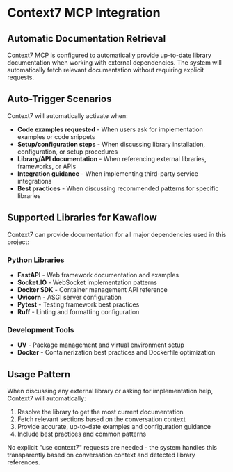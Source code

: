 # Context7 MCP Integration

## Automatic Documentation Retrieval

Context7 MCP is configured to automatically provide up-to-date library documentation when working with external dependencies. The system will automatically fetch relevant documentation without requiring explicit requests.

## Auto-Trigger Scenarios

Context7 will automatically activate when:

- **Code examples requested** - When users ask for implementation examples or code snippets
- **Setup/configuration steps** - When discussing library installation, configuration, or setup procedures
- **Library/API documentation** - When referencing external libraries, frameworks, or APIs
- **Integration guidance** - When implementing third-party service integrations
- **Best practices** - When discussing recommended patterns for specific libraries

## Supported Libraries for Kawaflow

Context7 can provide documentation for all major dependencies used in this project:

### Python Libraries

- **FastAPI** - Web framework documentation and examples
- **Socket.IO** - WebSocket implementation patterns
- **Docker SDK** - Container management API reference
- **Uvicorn** - ASGI server configuration
- **Pytest** - Testing framework best practices
- **Ruff** - Linting and formatting configuration

### Development Tools

- **UV** - Package management and virtual environment setup
- **Docker** - Containerization best practices and Dockerfile optimization

## Usage Pattern

When discussing any external library or asking for implementation help, Context7 will automatically:

1. Resolve the library to get the most current documentation
2. Fetch relevant sections based on the conversation context
3. Provide accurate, up-to-date examples and configuration guidance
4. Include best practices and common patterns

No explicit "use context7" requests are needed - the system handles this transparently based on conversation context and detected library references.
